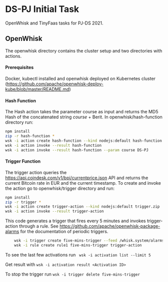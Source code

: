 # DS-PJ Initial Task

OpenWhisk and TinyFaas tasks for PJ-DS 2021.

## OpenWhisk
The openwhisk directory contains the cluster setup and two directories with actions. 

#### Prerequisites
Docker, kubectl installed and openwhisk deployed on Kubernetes cluster (https://github.com/apache/openwhisk-deploy-kube/blob/master/README.md)

#### Hash Function
The Hash action takes the parameter course as input and returns the MD5 Hash of the concatenated string *course* + Berit.
In openwhisk/hash-function directory run:
```bash
npm install
zip -r hash-function *
wsk -i action create hash-function --kind nodejs:default hash-function.zip
wsk -i action invoke --result hash-function
wsk -i action invoke --result hash-function --param course DS-PJ
```

#### Trigger Function
The trigger action queries the https://api.coindesk.com/v1/bpi/currentprice.json API and returns the current Bitcoin rate in EUR and the current timestamp. To create and invoke the action go to openwhisk/trigger directory and run:
```bash
npm install
zip -r trigger *
wsk -i action create trigger-action --kind nodejs:default trigger.zip
wsk -i action invoke --result trigger-action
```

This code generates a trigger that fires every 5 minutes and invokes trigger-action through a rule. See https://github.com/apache/openwhisk-package-alarms for the documentation of periodic triggers.

```bash
    wsk -i trigger create five-mins-trigger --feed /whisk.system/alarms/interval --param minutes 5
    wsk -i rule create rule1 five-mins-trigger trigger-action
```
To see the last few activations run ``` wsk -i activation list --limit 5```

Get result with ```wsk -i activation result <Activation ID>```

To stop the trigger run ``` wsk -i trigger delete five-mins-trigger ```
